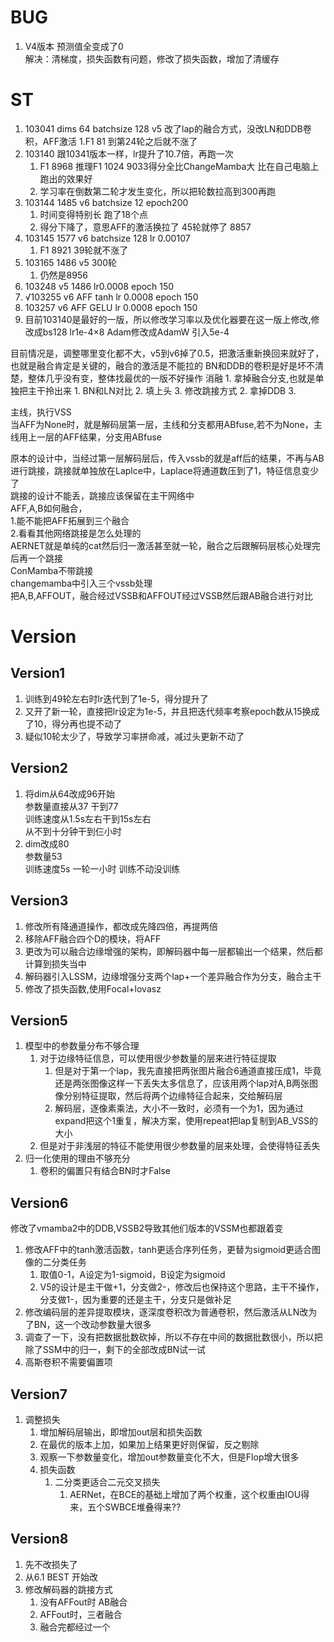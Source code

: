 # BUG 
1. V4版本 预测值全变成了0  
	解决：清梯度，损失函数有问题，修改了损失函数，增加了清缓存
# ST
1. 103041 dims 64 batchsize 128 v5 改了lap的融合方式，没改LN和DDB卷积，AFF激活
	1.F1 81 到第24轮之后就不涨了
2. 103140 跟10341版本一样，lr提升了10.7倍，再跑一次
	1. F1 8968 推理F1 1024 9033得分全比ChangeMamba大 比在自己电脑上跑出的效果好
	2. 学习率在倒数第二轮才发生变化，所以把轮数拉高到300再跑
3. 103144 1485 v6 batchsize 12 epoch200  
	1. 时间变得特别长 跑了18个点
	2. 得分下降了，意思AFF的激活换拉了 45轮就停了 8857
4. 103145 1577 v6 batchsize 128 lr 0.00107 
	1. F1 8921 39轮就不涨了
5. 103165 1486 v5 300轮 
	1. 仍然是8956
6. 103248 v5 1486 lr0.0008 epoch 150
7.  √103255 v6 AFF tanh lr 0.0008 epoch 150
8. 103257 v6 AFF GELU lr 0.0008 epoch 150
9. 目前103140是最好的一版，所以修改学习率以及优化器要在这一版上修改,修改成bs128  lr1e-4×8  Adam修改成AdamW 引入5e-4

目前情况是，调整哪里变化都不大，v5到v6掉了0.5，把激活重新换回来就好了，也就是融合肯定是关键的，融合的激活是不能拉的
BN和DDB的卷积是好是坏不清楚，整体几乎没有变，整体找最优的一版不好操作
消融
	1. 拿掉融合分支,也就是单独把主干拎出来
		1. BN和LN对比
		2. 填上头
		3. 修改跳接方式
	2. 拿掉DDB
	3. 

主线，执行VSS  
当AFF为None时，就是解码层第一层，主线和分支都用ABfuse,若不为None，主线用上一层的AFF结果，分支用ABfuse  
  
原本的设计中，当经过第一层解码层后，传入vssb的就是aff后的结果，不再与AB进行跳接，跳接就单独放在Laplce中，Laplace将通道数压到了1，特征信息变少了  
跳接的设计不能丢，跳接应该保留在主干网络中  
AFF,A,B如何融合，  
 1.能不能把AFF拓展到三个融合  
 2.看看其他网络跳接是怎么处理的  
     AERNET就是单纯的cat然后归一激活甚至就一轮，融合之后跟解码层核心处理完后再一个跳接  
     ConMamba不带跳接  
     changemamba中引入三个vssb处理  
  把A,B,AFFOUT，融合经过VSSB和AFFOUT经过VSSB然后跟AB融合进行对比

# Version
## Version1
1. 训练到49轮左右时lr迭代到了1e-5，得分提升了  
2. 又开了新一轮，直接把lr设定为1e-5，并且把迭代频率考察epoch数从15换成了10，得分再也提不动了  
3. 疑似10轮太少了，导致学习率拼命减，减过头更新不动了
## Version2
1. 将dim从64改成96开始  
	参数量直接从37 干到77  
	训练速度从1.5s左右干到15s左右  
	从不到十分钟干到仨小时  
1. dim改成80  
	参数量53  
	训练速度5s 一轮一小时 训练不动没训练
## Version3
1. 修改所有降通道操作，都改成先降四倍，再提两倍  
2. 移除AFF融合四个D的模块，将AFF  
3. 更改为可以融合边缘增强的架构，即解码器中每一层都输出一个结果，然后都计算到损失当中  
4. 解码器引入LSSM，边缘增强分支两个lap+一个差异融合作为分支，融合主干  
5. 修改了损失函数,使用Focal+lovasz
## Version5
1. 模型中的参数量分布不够合理
	1. 对于边缘特征信息，可以使用很少参数量的层来进行特征提取
		1. 但是对于第一个lap，我先直接把两张图片融合6通道直接压成1，毕竟还是两张图像这样一下丢失太多信息了，应该用两个lap对A,B两张图像分别特征提取，然后将两个边缘特征合起来，交给解码层
		2. 解码层，逐像素乘法，大小不一致时，必须有一个为1，因为通过expand把这个1重复，解决方案，使用repeat把lap复制到AB_VSS的大小
	2. 但是对于非浅层的特征不能使用很少参数量的层来处理，会使得特征丢失
2. 归一化使用的理由不够充分
	1. 卷积的偏置只有结合BN时才False
## Version6
修改了vmamba2中的DDB,VSSB2导致其他们版本的VSSM也都跟着变
1. 修改AFF中的tanh激活函数，tanh更适合序列任务，更替为sigmoid更适合图像的二分类任务
	1. 取值0-1，A设定为1-sigmoid，B设定为sigmoid
	2. V5的设计是主干做+1，分支做2-，修改后也保持这个思路，主干不操作，分支做1-，因为重要的还是主干，分支只是做补足
2. 修改编码层的差异提取模块，逐深度卷积改为普通卷积，然后激活从LN改为了BN，这一个改动参数量大很多
3. 调查了一下，没有把数据批数砍掉，所以不存在中间的数据批数很小，所以把除了SSM中的归一，剩下的全部改成BN试一试
4. 高斯卷积不需要偏置项

## Version7
1. 调整损失
	1. 增加解码层输出，即增加out层和损失函数
	2. 在最优的版本上加，如果加上结果更好则保留，反之剔除
	3. 观察一下参数量变化，增加out参数量变化不大，但是Flop增大很多
	4. 损失函数
		1. 二分类更适合二元交叉损失
			1. AERNet，在BCE的基础上增加了两个权重，这个权重由IOU得来，五个SWBCE堆叠得来??
## Version8
1. 先不改损失了
2. 从6.1 BEST 开始改
3. 修改解码器的跳接方式
	1. 没有AFFout时 AB融合
	2. AFFout时，三者融合
	3. 融合完都经过一个
